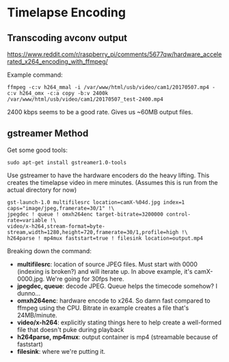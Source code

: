 # Timelapse Encoding #

## Transcoding avconv output ##

https://www.reddit.com/r/raspberry_pi/comments/5677qw/hardware_accelerated_x264_encoding_with_ffmpeg/

Example command:

    ffmpeg -c:v h264_mmal -i /var/www/html/usb/video/cam1/20170507.mp4 -c:v h264_omx -c:a copy -b:v 2400k /var/www/html/usb/video/cam1/20170507_test-2400.mp4
    
2400 kbps seems to be a good rate. Gives us ~60MB output files.

## gstreamer Method ##

Get some good tools:

    sudo apt-get install gstreamer1.0-tools

Use gstreamer to have the hardware encoders do the heavy lifting. This creates the timelapse video in mere minutes.
(Assumes this is run from the actual directory for now)

    gst-launch-1.0 multifilesrc location=camX-%04d.jpg index=1 caps="image/jpeg,framerate=30/1" !\
    jpegdec ! queue ! omxh264enc target-bitrate=3200000 control-rate=variable !\
    video/x-h264,stream-format=byte-stream,width=1280,height=720,framerate=30/1,profile=high !\
    h264parse ! mp4mux faststart=true ! filesink location=output.mp4
    
Breaking down the command:
* **multifilesrc**: location of source JPEG files. Must start with 0000 (indexing is broken?) and will iterate up. In above example, it's camX-0000.jpg. We're going for 30fps here.
* **jpegdec, queue**: decode JPEG. Queue helps the timecode somehow? I dunno...
* **omxh264enc**: hardware encode to x264. So damn fast compared to ffmpeg using the CPU. Bitrate in example creates a file that's 24MB/minute.
* **video/x-h264**: explicitly stating things here to help create a well-formed file that doesn't puke during playback
* **h264parse, mp4mux**: output container is mp4 (streamable because of faststart)
* **filesink**: where we're putting it.
